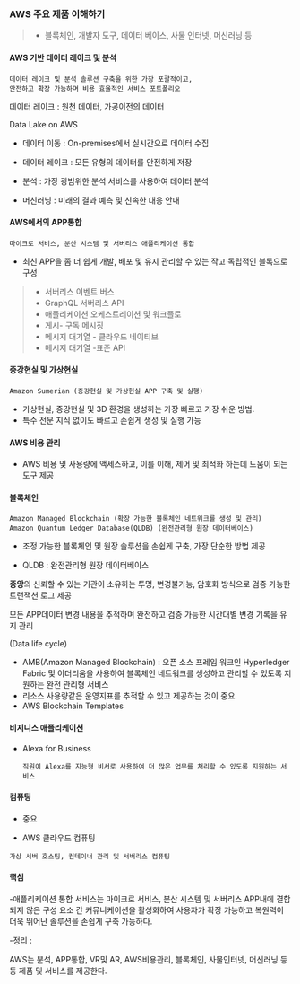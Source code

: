 ### AWS 주요 제품 이해하기

>
>
>- 블록체인, 개발자 도구, 데이터 베이스, 사물 인터넷, 머신러닝 등





#### AWS 기반 데이터 레이크 및 분석

```
데이터 레이크 및 분석 솔루션 구축을 위한 가장 포괄적이고,
안전하고 확장 가능하며 비용 효율적인 서비스 포트폴리오
```

데이터 레이크 : 원천 데이터, 가공이전의 데이터

Data Lake on AWS

- 데이터 이동 : On-premises에서 실시간으로 데이터 수집

- 데이터 레이크 : 모든 유형의 데이터를 안전하게 저장

- 분석 : 가장 광범위한 분석 서비스를 사용하여 데이터 분석

- 머신러닝 : 미래의 결과 예측 및 신속한 대응 안내

  

#### AWS에서의 APP통합

```
마이크로 서비스, 분산 시스템 및 서버리스 애플리케이션 통합
```

- 최신 APP을 좀 더 쉽게 개발, 배포 및 유지 관리할 수 있는 작고 독립적인 블록으로 구성

>
>
>- 서버리스 이벤트 버스
>- GraphQL 서버리스 API
>- 애플리케이션 오케스트레이션 및 워크플로
>- 게시- 구독 메시징
>- 메시지 대기열 - 클라우드 네이티브
>- 메시지 대기열 -표준 API



#### 증강현실 및 가상현실

```
Amazon Sumerian (증강현실 및 가상현실 APP 구축 및 실행)
```

- 가상현실, 증강현실 및 3D 환경을 생성하는 가장 빠르고 가장 쉬운 방법.
- 특수 전문 지식 없이도 빠르고 손쉽게 생성 및 실행 가능



#### AWS 비용 관리

- AWS 비용 및 사용량에 액세스하고,  이를 이해, 제어 및 최적화 하는데 도움이 되는 도구 제공



#### 블록체인

```
Amazon Managed Blockchain (확장 가능한 블록체인 네트워크를 생성 및 관리)
Amazon Quantum Ledger Database(QLDB) (완전관리형 원장 데이터베이스)
```

- 조정 가능한 블록체인 및 원장 솔루션을 손쉽게 구축, 가장 단순한 방법 제공

- QLDB : 완전관리형 원장 데이터베이스

**중앙**의 신뢰할 수 있는 기관이 소유하는 투명, 변경불가능, 암호화 방식으로 검증 가능한 트랜잭션 로그 제공

모든 APP데이터 변경 내용을 추적하며 완전하고 검증 가능한 시간대별 변경 기록을 유지 관리

(Data life cycle)

- AMB(Amazon Managed Blockchain) : 오픈 소스 프레임 워크인 Hyperledger Fabric 및 이더리움을 사용하여 블록체인 네트워크를 생성하고 관리할 수 있도록 지원하는 완전 관리형 서비스
- 리소스 사용량같은 운영지표를 추적할 수 있고 제공하는 것이 중요
- AWS Blockchain Templates



#### 비지니스 애플리케이션

- Alexa for Business

  ```
  직원이 Alexa를 지능형 비서로 사용하여 더 많은 업무를 처리할 수 있도록 지원하는 서비스
  ```



#### 컴퓨팅

- 중요

-  AWS 클라우드 컴퓨팅

  ```
  가상 서버 호스팅, 컨테이너 관리 및 서버리스 컴퓨팅
  ```



#### 핵심

-애플리케이션 통합 서비스는 마이크로 서비스, 분산 시스템 및 서버리스 APP내에 결합되지 않은 구성 요소 간 커뮤니케이션을 활성화하여 사용자가 확장 가능하고 복원력이 더욱 뛰어난 솔루션을 손쉽게 구축 가능하다.

-정리 : 

AWS는 분석, APP통합, VR및 AR, AWS비용관리, 블록체인, 사물인터넷, 머신러닝 등등 제품 및 서비스를 제공한다.

























